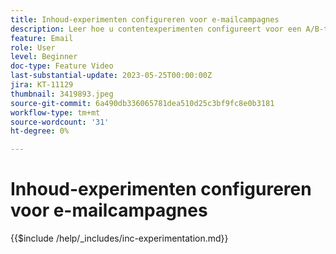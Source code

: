 ```yaml
---
title: Inhoud-experimenten configureren voor e-mailcampagnes
description: Leer hoe u contentexperimenten configureert voor een A/B-test en e-mailinhoud verkent, wat de beste manier is om uw zakelijke doelstellingen te bepalen.
feature: Email
role: User
level: Beginner
doc-type: Feature Video
last-substantial-update: 2023-05-25T00:00:00Z
jira: KT-11129
thumbnail: 3419893.jpeg
source-git-commit: 6a490db336065781dea510d25c3bf9fc8e0b3181
workflow-type: tm+mt
source-wordcount: '31'
ht-degree: 0%

---
```



# Inhoud-experimenten configureren voor e-mailcampagnes

{{$include /help/_includes/inc-experimentation.md}}
